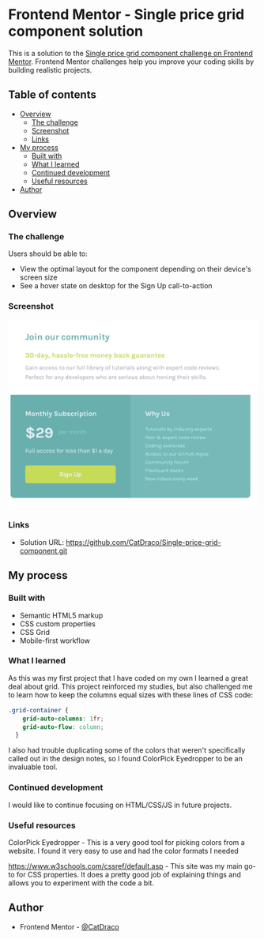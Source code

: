 # Frontend Mentor - Single price grid component solution

This is a solution to the [Single price grid component challenge on Frontend Mentor](https://www.frontendmentor.io/challenges/single-price-grid-component-5ce41129d0ff452fec5abbbc). Frontend Mentor challenges help you improve your coding skills by building realistic projects. 

## Table of contents

- [Overview](#overview)
  - [The challenge](#the-challenge)
  - [Screenshot](#screenshot)
  - [Links](#links)
- [My process](#my-process)
  - [Built with](#built-with)
  - [What I learned](#what-i-learned)
  - [Continued development](#continued-development)
  - [Useful resources](#useful-resources)
- [Author](#author)

## Overview

### The challenge

Users should be able to:

- View the optimal layout for the component depending on their device's screen size
- See a hover state on desktop for the Sign Up call-to-action

### Screenshot

![](.\images\Screenshot.jpg)

### Links

- Solution URL: https://github.com/CatDraco/Single-price-grid-component.git

## My process

### Built with

- Semantic HTML5 markup
- CSS custom properties
- CSS Grid
- Mobile-first workflow

### What I learned

As this was my first project that I have coded on my own I learned a great deal about grid.  This project reinforced my studies, but also challenged me to learn how to keep the columns equal sizes with these lines of CSS code:

```css
.grid-container {
    grid-auto-columns: 1fr;
    grid-auto-flow: column; 
  }
```

I also had trouble duplicating some of the colors that weren't specifically called out in the design notes, so I found ColorPick Eyedropper to be an invaluable tool.

### Continued development

I would like to continue focusing on HTML/CSS/JS in future projects.

### Useful resources

ColorPick Eyedropper - This is a very good tool for picking colors from a website. I found it very easy to use and had the color formats I needed

https://www.w3schools.com/cssref/default.asp - This site was my main go-to for CSS properties.  It does a pretty good job of explaining things and allows you to experiment with the code a bit.

## Author

- Frontend Mentor - [@CatDraco](https://dev.to/catdraco)

